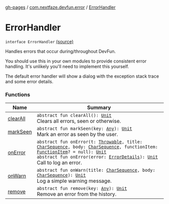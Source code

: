 [gh-pages](../../index.md) / [com.nextfaze.devfun.error](../index.md) / [ErrorHandler](./index.md)

# ErrorHandler

`interface ErrorHandler` [(source)](https://github.com/NextFaze/dev-fun/tree/master/devfun/src/main/java/com/nextfaze/devfun/error/Handler.kt#L71)

Handles errors that occur during/throughout DevFun.

You should use this in your own modules to provide consistent error handling.
It's unlikely you'll need to implement this yourself.

The default error handler will show a dialog with the exception stack trace and some error details.

### Functions

| Name | Summary |
|---|---|
| [clearAll](clear-all.md) | `abstract fun clearAll(): `[`Unit`](https://kotlinlang.org/api/latest/jvm/stdlib/kotlin/-unit/index.html)<br>Clears all errors, seen or otherwise. |
| [markSeen](mark-seen.md) | `abstract fun markSeen(key: `[`Any`](https://kotlinlang.org/api/latest/jvm/stdlib/kotlin/-any/index.html)`): `[`Unit`](https://kotlinlang.org/api/latest/jvm/stdlib/kotlin/-unit/index.html)<br>Mark an error as seen by the user. |
| [onError](on-error.md) | `abstract fun onError(t: `[`Throwable`](https://kotlinlang.org/api/latest/jvm/stdlib/kotlin/-throwable/index.html)`, title: `[`CharSequence`](https://kotlinlang.org/api/latest/jvm/stdlib/kotlin/-char-sequence/index.html)`, body: `[`CharSequence`](https://kotlinlang.org/api/latest/jvm/stdlib/kotlin/-char-sequence/index.html)`, functionItem: `[`FunctionItem`](../../com.nextfaze.devfun.function/-function-item/index.md)`? = null): `[`Unit`](https://kotlinlang.org/api/latest/jvm/stdlib/kotlin/-unit/index.html)<br>`abstract fun onError(error: `[`ErrorDetails`](../-error-details/index.md)`): `[`Unit`](https://kotlinlang.org/api/latest/jvm/stdlib/kotlin/-unit/index.html)<br>Call to log an error. |
| [onWarn](on-warn.md) | `abstract fun onWarn(title: `[`CharSequence`](https://kotlinlang.org/api/latest/jvm/stdlib/kotlin/-char-sequence/index.html)`, body: `[`CharSequence`](https://kotlinlang.org/api/latest/jvm/stdlib/kotlin/-char-sequence/index.html)`): `[`Unit`](https://kotlinlang.org/api/latest/jvm/stdlib/kotlin/-unit/index.html)<br>Log a simple warning message. |
| [remove](remove.md) | `abstract fun remove(key: `[`Any`](https://kotlinlang.org/api/latest/jvm/stdlib/kotlin/-any/index.html)`): `[`Unit`](https://kotlinlang.org/api/latest/jvm/stdlib/kotlin/-unit/index.html)<br>Remove an error from the history. |
